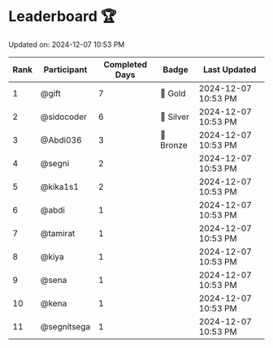 # Leaderboard 🏆

Updated on: 2024-12-07 10:53 PM

| Rank | Participant       | Completed Days | Badge      | Last Updated         |
|------|-------------------|----------------|------------|----------------------|
| 1    | @gift             | 7              | 🏅 Gold     | 2024-12-07 10:53 PM |
| 2    | @sidocoder        | 6              | 🥈 Silver   | 2024-12-07 10:53 PM |
| 3    | @Abdi036          | 3              | 🥉 Bronze   | 2024-12-07 10:53 PM |
| 4    | @segni            | 2              |            | 2024-12-07 10:53 PM |
| 5    | @kika1s1          | 2              |            | 2024-12-07 10:53 PM |
| 6    | @abdi             | 1              |            | 2024-12-07 10:53 PM |
| 7    | @tamirat          | 1              |            | 2024-12-07 10:53 PM |
| 8    | @kiya             | 1              |            | 2024-12-07 10:53 PM |
| 9    | @sena             | 1              |            | 2024-12-07 10:53 PM |
| 10   | @kena             | 1              |            | 2024-12-07 10:53 PM |
| 11   | @segnitsega       | 1              |            | 2024-12-07 10:53 PM |
